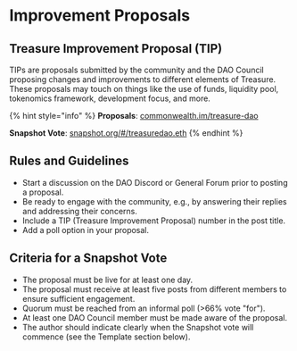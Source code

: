 # Improvement Proposals

## Treasure Improvement Proposal (TIP)

TIPs are proposals submitted by the community and the DAO Council proposing changes and improvements to different elements of Treasure. These proposals may touch on things like the use of funds, liquidity pool, tokenomics framework, development focus, and more.

{% hint style="info" %}
**Proposals**: [commonwealth.im/treasure-dao](https://commonwealth.im/treasure-dao/)

**Snapshot Vote**: [snapshot.org/#/treasuredao.eth](https://snapshot.org/#/treasuredao.eth)
{% endhint %}

## Rules and Guidelines

* Start a discussion on the DAO Discord or General Forum prior to posting a proposal.
* Be ready to engage with the community, e.g., by answering their replies and addressing their concerns.
* Include a TIP (Treasure Improvement Proposal) number in the post title.
* Add a poll option in your proposal.

## Criteria for a Snapshot Vote

* The proposal must be live for at least one day.
* The proposal must receive at least five posts from different members to ensure sufficient engagement.
* Quorum must be reached from an informal poll (>66% vote "for").
* At least one DAO Council member must be made aware of the proposal.
* The author should indicate clearly when the Snapshot vote will commence (see the Template section below).
